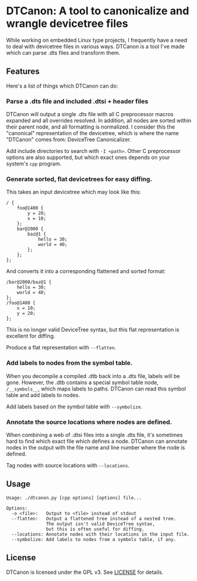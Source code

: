 # DTCanon: A tool to canonicalize and wrangle devicetree files

While working on embedded Linux type projects, I frequently have a need
to deal with devicetree files in various ways.
DTCanon is a tool I've made which can parse .dts files and transform them.

## Features

Here's a list of things which DTCanon can do:

### Parse a .dts file and included .dtsi + header files

DTCanon will output a single .dts file with all C preprocessor macros expanded
and all overrides resolved.
In addition, all nodes are sorted within their parent node,
and all formatting is normalized.
I consider this the "canonical" representation of the devicetree,
which is where the name "DTCanon" comes from: DeviceTree Canonicalizer.

Add include directories to search with `-I <path>`.
Other C preprocessor options are also supported,
but which exact ones depends on your system's `cpp` program.

### Generate sorted, flat devicetrees for easy diffing.

This takes an input devicetree which may look like this:

```
/ {
    foo@1400 {
        y = 20;
        x = 10;
    };
    bar@2000 {
        baz@1 {
            hello = 30;
            world = 40;
        };
    };
};
```

And converts it into a corresponding flattened and sorted format:

```
/bar@2000/baz@1 {
    hello = 30;
    world = 40;
};
/foo@1400 {
    x = 10;
    y = 20;
};
```

This is no longer valid DeviceTree syntax,
but this flat representation is excellent for diffing.

Produce a flat representation with `--flatten`.

### Add labels to nodes from the symbol table.

When you decompile a compiled .dtb back into a .dts file,
labels will be gone.
However, the .dtb contains a special symbol table node, `/__symbols__`,
which maps labels to paths.
DTCanon can read this symbol table and add labels to nodes.

Add labels based on the symbol table with `--symbolize`.

### Annotate the source locations where nodes are defined.

When combining a web of .dtsi files into a single .dts file,
it's sometimes hard to find which exact file which defines a node.
DTCanon can annotate nodes in the output with the file name and line number
where the node is defined.

Tag nodes with source locations with `--locations`.

## Usage

```
Usage: ./dtcanon.py [cpp options] [options] file...

Options:
  -o <file>:   Output to <file> instead of stdout
  --flatten:   Output a flattened tree instead of a nested tree.
               The output isn't valid DeviceTree syntax,
               but this is often useful for diffing.
  --locations: Annotate nodes with their locations in the input file.
  --symbolize: Add labels to nodes from a symbols table, if any.
```

## License

DTCanon is licensed under the GPL v3.
See [LICENSE](./LICENSE) for details.
